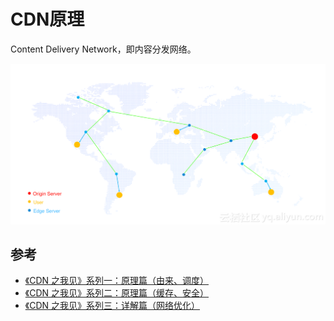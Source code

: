 # CDN原理

Content Delivery Network，即内容分发网络。

![](../../assets/cdn.png)


## 参考

* [《CDN 之我见》系列一：原理篇（由来、调度）](https://yq.aliyun.com/articles/577708?spm=a2c4e.11153940.blogcont599253.17.7fd0198egjTukm)
* [《CDN 之我见》系列二：原理篇（缓存、安全）](https://yq.aliyun.com/articles/599253?spm=a2c4e.11153940.blogcont577708.18.584527faRxtSJo)
* [《CDN 之我见》系列三：详解篇（网络优化）](https://yq.aliyun.com/articles/604600?spm=a2c4e.11153940.blogcont599253.29.6be1198e1a1mwJ)